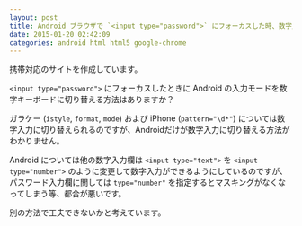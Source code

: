 ```yaml
---
layout: post
title: Android ブラウザで `<input type="password">` にフォーカスした時、数字入力モードとしたい
date: 2015-01-20 02:42:09
categories: android html html5 google-chrome
---
```

<!-- {% raw %} -->
<p>携帯対応のサイトを作成しています。</p>

<p><code>&lt;input type="password"&gt;</code> にフォーカスしたときに Android の入力モードを数字キーボードに切り替える方法はありますか？</p>

<p>ガラケー (<code>istyle</code>, <code>format</code>, <code>mode</code>) および iPhone (<code>pattern="\d*"</code>) については数字入力に切り替えられるのですが、Androidだけが数字入力に切り替える方法がわかりません。</p>

<p>Android については他の数字入力欄は <code>&lt;input type="text"&gt;</code> を <code>&lt;input type="number"&gt;</code> のように変更して数字入力ができるようにしているのですが、パスワード入力欄に関しては <code>type="number"</code> を指定するとマスキングがなくなってしまう等、都合が悪いです。</p>

<p>別の方法で工夫できないかと考えています。</p>
<!-- {% endraw %} -->
